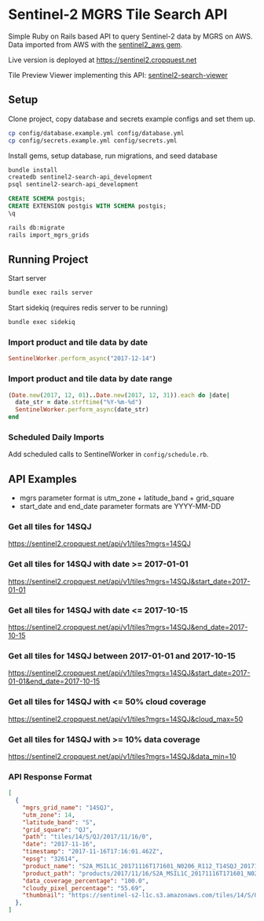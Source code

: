 # Sentinel-2 MGRS Tile Search API

Simple Ruby on Rails based API to query Sentinel-2 data by MGRS on AWS. Data imported from AWS with
the [sentinel2_aws gem](https://github.com/beaorn/sentinel2_aws).

Live version is deployed at https://sentinel2.cropquest.net

Tile Preview Viewer implementing this API: [sentinel2-search-viewer](https://github.com/CropQuest/sentinel2-search-viewer)

## Setup

Clone project, copy database and secrets example configs and set them up.
```bash
cp config/database.example.yml config/database.yml
cp config/secrets.example.yml config/secrets.yml
```

Install gems, setup database, run migrations, and seed database
```bash
bundle install
createdb sentinel2-search-api_development
psql sentinel2-search-api_development
```

```sql
CREATE SCHEMA postgis;
CREATE EXTENSION postgis WITH SCHEMA postgis;
\q
```

```bash
rails db:migrate
rails import_mgrs_grids
```

## Running Project

Start server
```bash
bundle exec rails server
```

Start sidekiq (requires redis server to be running)
```bash
bundle exec sidekiq
```

### Import product and tile data by date
```ruby
SentinelWorker.perform_async("2017-12-14")
```

### Import product and tile data by date range
```ruby
(Date.new(2017, 12, 01)..Date.new(2017, 12, 31)).each do |date|
  date_str = date.strftime("%Y-%m-%d")
  SentinelWorker.perform_async(date_str)
end
```

### Scheduled Daily Imports
Add scheduled calls to SentinelWorker in `config/schedule.rb`.

## API Examples

- mgrs parameter format is utm_zone + latitude_band + grid_square
- start_date and end_date parameter formats are YYYY-MM-DD

### Get all tiles for 14SQJ
https://sentinel2.cropquest.net/api/v1/tiles?mgrs=14SQJ

### Get all tiles for 14SQJ with date >= 2017-01-01
https://sentinel2.cropquest.net/api/v1/tiles?mgrs=14SQJ&start_date=2017-01-01

### Get all tiles for 14SQJ with date <= 2017-10-15
https://sentinel2.cropquest.net/api/v1/tiles?mgrs=14SQJ&end_date=2017-10-15

### Get all tiles for 14SQJ between 2017-01-01 and 2017-10-15
https://sentinel2.cropquest.net/api/v1/tiles?mgrs=14SQJ&start_date=2017-01-01&end_date=2017-10-15

### Get all tiles for 14SQJ with <= 50% cloud coverage
https://sentinel2.cropquest.net/api/v1/tiles?mgrs=14SQJ&cloud_max=50

### Get all tiles for 14SQJ with >= 10% data coverage
https://sentinel2.cropquest.net/api/v1/tiles?mgrs=14SQJ&data_min=10

### API Response Format
```json
[
  {
    "mgrs_grid_name": "14SQJ",
    "utm_zone": 14,
    "latitude_band": "S",
    "grid_square": "QJ",
    "path": "tiles/14/S/QJ/2017/11/16/0",
    "date": "2017-11-16",
    "timestamp": "2017-11-16T17:16:01.462Z",
    "epsg": "32614",
    "product_name": "S2A_MSIL1C_20171116T171601_N0206_R112_T14SQJ_20171116T191006",
    "product_path": "products/2017/11/16/S2A_MSIL1C_20171116T171601_N0206_R112_T14SQJ_20171116T191006",
    "data_coverage_percentage": "100.0",
    "cloudy_pixel_percentage": "55.69",
    "thumbnail": "https://sentinel-s2-l1c.s3.amazonaws.com/tiles/14/S/QJ/2017/11/16/0/preview.jpg"
  },
]
```
